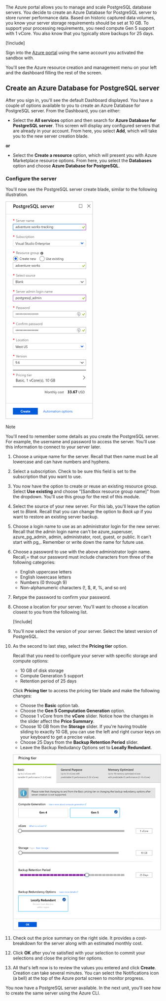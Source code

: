 The Azure portal allows you to manage and scale PostgreSQL database servers. You decide to create an Azure Database for PostgreSQL server to store runner performance data. Based on historic captured data volumes, you know your server storage requirements should be set at 10 GB. To support your processing requirements, you need compute Gen 5 support with 1 vCore. You also know that you typically store backups for 25 days.

[!include[](../../../includes/azure-sandbox-activate.md)]

Sign into the [Azure portal](https://portal.azure.com/learn.docs.microsoft.com?azure-portal=true) using the same account you activated the sandbox with.

You'll see the Azure resource creation and management menu on your left and the dashboard filling the rest of the screen.

## Create an Azure Database for PostgreSQL server

After you sign in, you'll see the default Dashboard displayed. You have a couple of options available to you to create an Azure Database for PostgreSQL server. From the Dashboard, you can either:

- Select the **All services** option and then search for **Azure Database for PostgreSQL server**. This screen will display any configured servers that are already in your account. From here, you select **Add**, which will take you to the new server creation blade.

**or**

- Select the **Create a resource** option, which will present you with Azure Marketplace resource options. From here, you select the **Databases** option and choose **Azure Database for PostgreSQL**.

### Configure the server

You'll now see the PostgreSQL server create blade, similar to the following illustration.

![Screenshot of the Azure portal showing the creation blade for a new PostgreSQL database](../media/4-create-blade.png)

> [!NOTE]
> You'll need to remember some details as you create the PostgreSQL server. For example, the username and password to access the server. You'll use this information to connect to your server later.

1. Choose a unique name for the server. Recall that then name must be all lowercase and can have numbers and hyphens.

1. Select a subscription. Check to be sure this field is set to the subscription that you want to use.

1. You now have the option to create or reuse an existing resource group. Select **Use existing** and choose "<rgn>[Sandbox resource group name]</rgn>" from the dropdown. You'll use this group for the rest of this module.

1. Select the source of your new server. For this lab, you'll leave the option set to _Blank_. Recall that you can change the option to _Back up_ if you want to restore an existing server backup.

1. Choose a login name to use as an administrator login for the new server. Recall that the admin login name can't be azure_superuser, azure_pg_admin, admin, administrator, root, guest, or public. It can't start with pg_. Remember or write down the name for future use.

1. Choose a password to use with the above administrator login name. Recall,= that our password must include characters from three of the following categories:
   - English uppercase letters
   - English lowercase letters
   - Numbers (0 through 9)
   - Non-alphanumeric characters (!, $, #, %, and so on)

1. Retype the password to confirm your password.

1. Choose a location for your server. You'll want to choose a location closest to you from the following list.

    [!include[](../../../includes/azure-sandbox-regions-first-mention-note-friendly.md)]


1. You'll now select the version of your server. Select the latest version of PostgreSQL.

1. As the second to last step, select the **Pricing tier** option.

    Recall that you need to configure your server with specific storage and compute options:

    - 10 GB of disk storage
    - Compute Generation 5 support
    - Retention period of 25 days

    Click **Pricing tier** to access the pricing tier blade and make the following changes:

    - Choose the **Basic** option tab.
    - Choose the **Gen 5 Computation Generation** option.
    - Choose 1 vCore from the **vCore** slider. Notice how the changes in the slider affect the **Price Summary**.
    - Choose 10 GB from the **Storage** slider. If you're having trouble sliding to exactly 10 GB, you can use the left and right cursor keys on your keyboard to get a precise value.
    - Choose 25 Days from the **Backup Retention Period** slider.
    - Leave the Backup Redudancy Options set to **Locally Redundant**.

    ![Screenshot of the Azure portal showing the database pricing tier for a new PostgreSQL database](../media/4-azure-db-pricing-tier.png)

1. Check out the price summary on the right side. It provides a cost-breakdown for the server along with an estimated monthly cost.

1. Click **OK** after you're satisfied with your selection to commit your selections and close the pricing tier options.

1. All that's left now is to review the values you entered and click **Create**. Creation can take several minutes. You can select the Notifications icon (a bell) at the top of the Azure portal screen to monitor progress.

You now have a PostgreSQL server available. In the next unit, you'll see how to create the same server using the Azure CLI.
